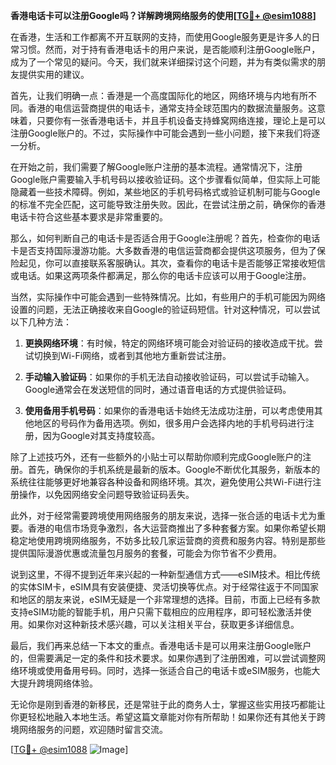 **香港电话卡可以注册Google吗？详解跨境网络服务的使用[[TG💪+ @esim1088](https://t.me/s/esim1088)]**

在香港，生活和工作都离不开互联网的支持，而使用Google服务更是许多人的日常习惯。然而，对于持有香港电话卡的用户来说，是否能顺利注册Google账户，成为了一个常见的疑问。今天，我们就来详细探讨这个问题，并为有类似需求的朋友提供实用的建议。

首先，让我们明确一点：香港是一个高度国际化的地区，网络环境与内地有所不同。香港的电信运营商提供的电话卡，通常支持全球范围内的数据流量服务。这意味着，只要你有一张香港电话卡，并且手机设备支持蜂窝网络连接，理论上是可以注册Google账户的。不过，实际操作中可能会遇到一些小问题，接下来我们将逐一分析。

在开始之前，我们需要了解Google账户注册的基本流程。通常情况下，注册Google账户需要输入手机号码以接收验证码。这个步骤看似简单，但实际上可能隐藏着一些技术障碍。例如，某些地区的手机号码格式或验证机制可能与Google的标准不完全匹配，这可能导致注册失败。因此，在尝试注册之前，确保你的香港电话卡符合这些基本要求是非常重要的。

那么，如何判断自己的电话卡是否适合用于Google注册呢？首先，检查你的电话卡是否支持国际漫游功能。大多数香港的电信运营商都会提供这项服务，但为了保险起见，你可以直接联系客服确认。其次，查看你的电话卡是否能够正常接收短信或电话。如果这两项条件都满足，那么你的电话卡应该可以用于Google注册。

当然，实际操作中可能会遇到一些特殊情况。比如，有些用户的手机可能因为网络设置的问题，无法正确接收来自Google的验证码短信。针对这种情况，可以尝试以下几种方法：

1. **更换网络环境**：有时候，特定的网络环境可能会对验证码的接收造成干扰。尝试切换到Wi-Fi网络，或者到其他地方重新尝试注册。
   
2. **手动输入验证码**：如果你的手机无法自动接收验证码，可以尝试手动输入。Google通常会在发送短信的同时，通过语音电话的方式提供验证码。

3. **使用备用手机号码**：如果你的香港电话卡始终无法成功注册，可以考虑使用其他地区的号码作为备用选项。例如，很多用户会选择内地的手机号码进行注册，因为Google对其支持度较高。

除了上述技巧外，还有一些额外的小贴士可以帮助你顺利完成Google账户的注册。首先，确保你的手机系统是最新的版本。Google不断优化其服务，新版本的系统往往能够更好地兼容各种设备和网络环境。其次，避免使用公共Wi-Fi进行注册操作，以免因网络安全问题导致验证码丢失。

此外，对于经常需要跨境使用网络服务的朋友来说，选择一张合适的电话卡尤为重要。香港的电信市场竞争激烈，各大运营商推出了多种套餐方案。如果你希望长期稳定地使用跨境网络服务，不妨多比较几家运营商的资费和服务内容。特别是那些提供国际漫游优惠或流量包月服务的套餐，可能会为你节省不少费用。

说到这里，不得不提到近年来兴起的一种新型通信方式——eSIM技术。相比传统的实体SIM卡，eSIM具有安装便捷、灵活切换等优点。对于经常往返于不同国家和地区的朋友来说，eSIM无疑是一个非常理想的选择。目前，市面上已经有多款支持eSIM功能的智能手机，用户只需下载相应的应用程序，即可轻松激活并使用。如果你对这种新技术感兴趣，可以关注相关平台，获取更多详细信息。

最后，我们再来总结一下本文的重点。香港电话卡是可以用来注册Google账户的，但需要满足一定的条件和技术要求。如果你遇到了注册困难，可以尝试调整网络环境或使用备用号码。同时，选择一张适合自己的电话卡或eSIM服务，也能大大提升跨境网络体验。

无论你是刚到香港的新移民，还是常驻于此的商务人士，掌握这些实用技巧都能让你更轻松地融入本地生活。希望这篇文章能对你有所帮助！如果你还有其他关于跨境网络服务的问题，欢迎随时留言交流。

[[TG💪+ @esim1088](https://t.me/s/esim1088) ![Image](https://i.postimg.cc/4NQfJmqS/Snipaste-2025-05-13-00-14-12.png)]